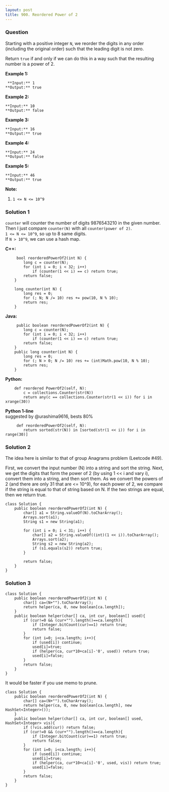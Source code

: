```yaml
---
layout: post
title: 900. Reordered Power of 2
---
```

### Question
Starting with a positive integer `N`, we reorder the digits in any order
(including the original order) such that the leading digit is not zero.

Return `true` if and only if we can do this in a way such that the resulting
number is a power of 2.



 **Example 1:**

    
    
     **Input:** 1
    **Output:** true
    

**Example 2:**

    
    
    **Input:** 10
    **Output:** false
    

**Example 3:**

    
    
    **Input:** 16
    **Output:** true
    

**Example 4:**

    
    
    **Input:** 24
    **Output:** false
    

**Example 5:**

    
    
    **Input:** 46
    **Output:** true
    



 **Note:**

  1. `1 <= N <= 10^9`

### Solution 1
`counter` will counter the number of digits 9876543210 in the given number.  
Then I just compare `counter(N)` with all `counter(power of 2)`.  
`1 <= N <= 10^9`, so up to 8 same digits.  
If `N > 10^9`, we can use a hash map.

 **C++:**

    
    
         bool reorderedPowerOf2(int N) {
            long c = counter(N);
            for (int i = 0; i < 32; i++)
                if (counter(1 << i) == c) return true;
            return false;
        }
    
        long counter(int N) {
            long res = 0;
            for (; N; N /= 10) res += pow(10, N % 10);
            return res;
        }
    

**Java:**

    
    
         public boolean reorderedPowerOf2(int N) {
            long c = counter(N);
            for (int i = 0; i < 32; i++)
                if (counter(1 << i) == c) return true;
            return false;
        }
        public long counter(int N) {
            long res = 0;
            for (; N > 0; N /= 10) res += (int)Math.pow(10, N % 10);
            return res;
        }
    

**Python:**

    
    
        def reordered PowerOf2(self, N):
            c = collections.Counter(str(N))
            return any(c == collections.Counter(str(1 << i)) for i in xrange(30))
    

**Python 1-line**  
suggested by @urashima9616, bests 80%

    
    
         def reorderedPowerOf2(self, N):
            return sorted(str(N)) in [sorted(str(1 << i)) for i in range(30)]
    


### Solution 2
The idea here is similar to that of group Anagrams problem (Leetcode #49).

First, we convert the input number (N) into a string and sort the string.
Next, we get the digits that form the power of 2 (by using 1 << i and vary i),
convert them into a string, and then sort them. As we convert the powers of 2
(and there are only 31 that are <= 10^9), for each power of 2, we compare if
the string is equal to that of string based on N. If the two strings are
equal, then we return true.

    
    
    class Solution {
        public boolean reorderedPowerOf2(int N) {
            char[] a1 = String.valueOf(N).toCharArray();
            Arrays.sort(a1);
            String s1 = new String(a1);
            
            for (int i = 0; i < 31; i++) {
                char[] a2 = String.valueOf((int)(1 << i)).toCharArray();
                Arrays.sort(a2);
                String s2 = new String(a2);
                if (s1.equals(s2)) return true;
            }
            
            return false;
        }
    }
    


### Solution 3
    
    
    class Solution {
        public boolean reorderedPowerOf2(int N) {
            char[] ca=(N+"").toCharArray();
            return helper(ca, 0, new boolean[ca.length]);
        }
        public boolean helper(char[] ca, int cur, boolean[] used){
            if (cur!=0 && (cur+"").length()==ca.length){
                if (Integer.bitCount(cur)==1) return true;
                return false;
            }
            for (int i=0; i<ca.length; i++){
                if (used[i]) continue;
                used[i]=true;
                if (helper(ca, cur*10+ca[i]-'0', used)) return true;
                used[i]=false;
            }
            return false;
        }
    }
    

It would be faster if you use memo to prune.

    
    
    class Solution {
        public boolean reorderedPowerOf2(int N) {
            char[] ca=(N+"").toCharArray();
            return helper(ca, 0, new boolean[ca.length], new HashSet<Integer>());
        }
        public boolean helper(char[] ca, int cur, boolean[] used, HashSet<Integer> vis){
            if (!vis.add(cur)) return false;
            if (cur!=0 && (cur+"").length()==ca.length){
                if (Integer.bitCount(cur)==1) return true;
                return false;
            }
            for (int i=0; i<ca.length; i++){
                if (used[i]) continue;
                used[i]=true;
                if (helper(ca, cur*10+ca[i]-'0', used, vis)) return true;
                used[i]=false;
            }
            return false;
        }
    }
    



